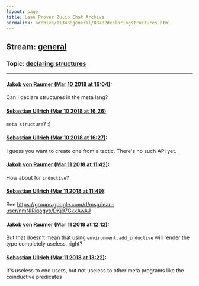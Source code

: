 ```yaml
---
layout: page
title: Lean Prover Zulip Chat Archive 
permalink: archive/113488general/88782declaringstructures.html
---
```


## Stream: [general](index.html)
### Topic: [declaring structures](88782declaringstructures.html)

---

#### [Jakob von Raumer (Mar 10 2018 at 16:04)](https://leanprover.zulipchat.com/#narrow/stream/113488-general/topic/declaring%20structures/near/123537345):
Can I declare structures in the meta lang?

#### [Sebastian Ullrich (Mar 10 2018 at 16:26)](https://leanprover.zulipchat.com/#narrow/stream/113488-general/topic/declaring%20structures/near/123537873):
`meta structure`? :)

#### [Sebastian Ullrich (Mar 10 2018 at 16:27)](https://leanprover.zulipchat.com/#narrow/stream/113488-general/topic/declaring%20structures/near/123537878):
I guess you want to create one from a tactic. There's no such API yet.

#### [Jakob von Raumer (Mar 11 2018 at 11:42)](https://leanprover.zulipchat.com/#narrow/stream/113488-general/topic/declaring%20structures/near/123566179):
How about for `inductive`?

#### [Sebastian Ullrich (Mar 11 2018 at 11:49)](https://leanprover.zulipchat.com/#narrow/stream/113488-general/topic/declaring%20structures/near/123566327):
See https://groups.google.com/d/msg/lean-user/nmNlRiqogys/DKj97GkxAwAJ

#### [Jakob von Raumer (Mar 11 2018 at 12:12)](https://leanprover.zulipchat.com/#narrow/stream/113488-general/topic/declaring%20structures/near/123566887):
But that doesn't mean that using `environment.add_inductive` will render the type completely useless, right?

#### [Sebastian Ullrich (Mar 11 2018 at 13:22)](https://leanprover.zulipchat.com/#narrow/stream/113488-general/topic/declaring%20structures/near/123568493):
It's useless to end users, but not useless to other meta programs like the coinductive predicates

